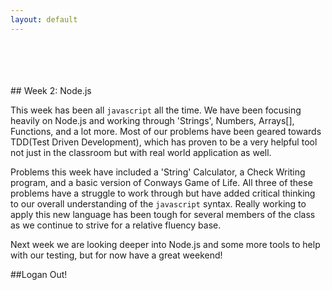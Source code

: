 ```yaml
---
layout: default
---
```


</br>
</br>
</br>
</br>
## Week 2: Node.js

This week has been all `javascript` all the time. We have been focusing heavily
on Node.js and working through 'Strings', Numbers, Arrays[], Functions, and a lot
more. Most of our problems have been geared towards TDD(Test Driven Development),
which has proven to be a very helpful tool not just in the classroom but with 
real world application as well. 

Problems this week have included a 'String' Calculator, a Check Writing program, 
and a basic version of Conways Game of Life. All three of these problems have 
a struggle to work through but have added critical thinking to our overall 
understanding of the `javascript` syntax. Really working to apply this new 
language has been tough for several members of the class as we continue to 
strive for a relative fluency base.

Next week we are looking deeper into Node.js and some more tools to help with 
our testing, but for now have a great weekend!

##Logan Out!
